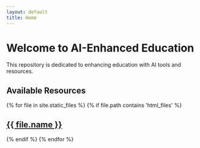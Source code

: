 ```yaml
---
layout: default
title: Home
---
```


# Welcome to AI-Enhanced Education

This repository is dedicated to enhancing education with AI tools and resources.

## Available Resources

{% for file in site.static_files %}
  {% if file.path contains 'html_files' %}
    <article>
      <h2><a href="{{ file.path }}">{{ file.name }}</a></h2>
    </article>
  {% endif %}
{% endfor %}

